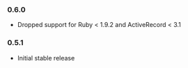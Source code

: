 ### 0.6.0

- Dropped support for Ruby < 1.9.2 and ActiveRecord < 3.1

### 0.5.1

- Initial stable release
